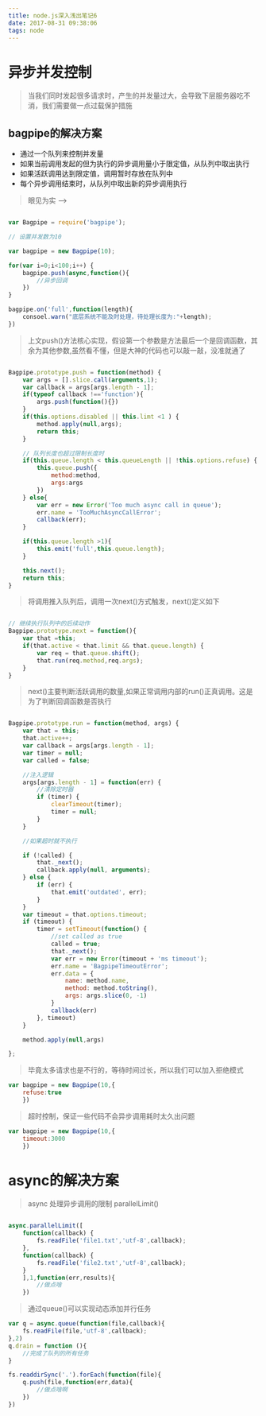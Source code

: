 ```yaml
---
title: node.js深入浅出笔记6
date: 2017-08-31 09:38:06
tags: node 
---
```


# 异步并发控制

> 当我们同时发起很多请求时，产生的并发量过大，会导致下层服务器吃不消，我们需要做一点过载保护措施

## bagpipe的解决方案
 - 通过一个队列来控制并发量
 - 如果当前调用发起的但为执行的异步调用量小于限定值，从队列中取出执行
 - 如果活跃调用达到限定值，调用暂时存放在队列中
 - 每个异步调用结束时，从队列中取出新的异步调用执行
 
> 眼见为实 -->

``` javascript

var Bagpipe = require('bagpipe');

// 设置并发数为10

var bagpipe = new Bagpipe(10);

for(var i=0;i<100;i++) {
    bagpipe.push(async,function(){
        //异步回调
    })
}

bagpipe.on('full',function(length){
    consoel.warn("底层系统不能及时处理，待处理长度为:"+length);
})

```

>上文push()方法核心实现，假设第一个参数是方法最后一个是回调函数，其余为其他参数,虽然看不懂，但是大神的代码也可以敲一敲，没准就通了

``` javascript

Bagpipe.prototype.push = function(method) {
    var args = [].slice.call(arguments,1);
    var callback = args[args.length - 1];
    if(typeof callback !=='function'){
        args.push(function(){})
    }
    if(this.options.disabled || this.limt <1 ) {
        method.apply(null,args);
        return this;
    }

    // 队列长度也超过限制长度时
    if(this.queue.length < this.queueLength || !this.options.refuse) {
        this.queue.push({
            method:method,
            args:args
        })
    } else{
        var err = new Error('Too much async call in queue');
        err.name = 'TooMuchAsyncCallError';
        callback(err);
    }

    if(this.queue.length >1){
        this.emit('full',this.queue.length);
    }

    this.next();
    return this;
}


```

>将调用推入队列后，调用一次next()方式触发，next()定义如下

``` javascript

// 继续执行队列中的后续动作
Bagpipe.prototype.next = function(){
    var that =this;
    if(that.active < that.limit && that.queue.length) {
        var req = that.queue.shift();
        that.run(req.method,req.args);
    }
}

```

> next()主要判断活跃调用的数量,如果正常调用内部的run()正真调用。这是为了判断回调函数是否执行

``` javascript

Bagpipe.prototype.run = function(method, args) {
    var that = this;
    that.active++;
    var callback = args[args.length - 1];
    var timer = null;
    var called = false;

    //注入逻辑
    args[args.length - 1] = function(err) {
        //清除定时器
        if (timer) {
            clearTimeout(timer);
            timer = null;
        }
    }

    //如果超时就不执行

    if (!called) {
        that._next();
        callback.apply(null, arguments);
    } else {
        if (err) {
            that.emit('outdated', err);
        }
    }
    var timeout = that.options.timeout;
    if (timeout) {
        timer = setTimeout(function() {
            //set called as true
            called = true;
            that._next();
            var err = new Error(timeout + 'ms timeout');
            err.name = 'BagpipeTimeoutError';
            err.data = {
                name: method.name,
                method: method.toString(),
                args: args.slice(0, -1)
            }
            callback(err)
        }, timeout)
    }

    method.apply(null,args)

};


```

> 毕竟太多请求也是不行的，等待时间过长，所以我们可以加入拒绝模式

``` javascript
var bagpipe = new Bagpipe(10,{
    refuse:true
    })
```

>超时控制，保证一些代码不会异步调用耗时太久出问题

``` javascript
var bagpipe = new Bagpipe(10,{
    timeout:3000
    })
```

# async的解决方案

> async 处理异步调用的限制   parallelLimit()

``` javascript

async.parallelLimit([
    function(callback) {
        fs.readFile('file1.txt','utf-8',callback);
    },
    function(callback) {
        fs.readFile('file2.txt','utf-8',callback);
    }
    ],1,function(err,results){
        //做点啥
    })

```

>通过queue()可以实现动态添加并行任务

``` javascript
var q = async.queue(function(file,callback){
    fs.readFile(file,'utf-8',callback);
},2)
q.drain = function (){
    //完成了队列的所有任务
}

fs.readdirSync('.').forEach(function(file){
    q.push(file,function(err,data){
        //做点啥啊  
    })
})

```



 





